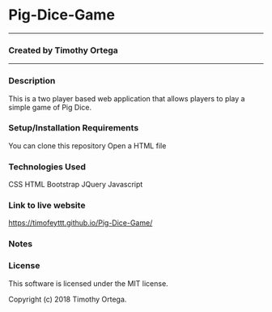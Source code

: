 # Pig-Dice-Game
-------------------------------------------------------------------------------------------------------------------------------

### Created by Timothy Ortega
-------------------------------------------------------------------------------------------------------------------------------

### Description
This is a two player based web application that allows players to play a simple game of Pig Dice.

### Setup/Installation Requirements
You can clone this repository
Open a HTML file

### Technologies Used
CSS
HTML
Bootstrap
JQuery
Javascript

### Link to live website
 https://timofeyttt.github.io/Pig-Dice-Game/

### Notes

### License
This software is licensed under the MIT license.

Copyright (c) 2018 Timothy Ortega.
